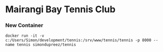 # Mairangi Bay Tennis Club

### New Container

`docker run -it -v c:/Users/Simon/development/tennis:/srv/www/tennis/tennis -p 8000 --name tennis simondupreez/tennis`
